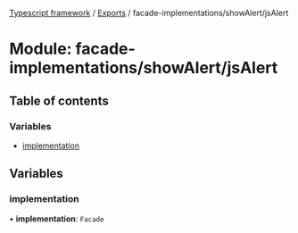 [Typescript framework](../index.md) / [Exports](../modules.md) / facade-implementations/showAlert/jsAlert

# Module: facade-implementations/showAlert/jsAlert

## Table of contents

### Variables

- [implementation](facade_implementations_showAlert_jsAlert.md#implementation)

## Variables

### implementation

• **implementation**: `Facade`
